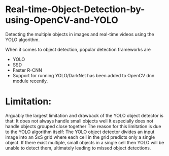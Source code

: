 # Real-time-Object-Detection-by-using-OpenCV-and-YOLO
Detecting the multiple objects in images and real-time videos using the YOLO algorithm.

When it comes to object detection, popular detection frameworks are

* YOLO
* SSD
* Faster R-CNN
* Support for running YOLO/DarkNet has been added to OpenCV dnn module recently.

# Limitation:
Arguably the largest limitation and drawback of the YOLO object detector is that:
It does not always handle small objects well
It especially does not handle objects grouped close together
The reason for this limitation is due to the YOLO algorithm itself:
The YOLO object detector divides an input image into an SxS grid where each cell in the grid predicts only a single object. If there exist multiple, small objects in a single cell then YOLO will be unable to detect them, ultimately leading to missed object detections.
